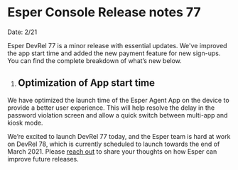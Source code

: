 # Esper Console Release notes 77

Date: 2/21

  

Esper DevRel 77 is a minor release with essential updates. We've improved the app start time and added the new payment feature for new sign-ups. You can find the complete breakdown of what’s new below.

  

1.  ## Optimization of App start time
    

We have optimized the launch time of the Esper Agent App on the device to provide a better user experience. This will help resolve the delay in the password violation screen and allow a quick switch between multi-app and kiosk mode.

  

We’re excited to launch DevRel 77 today, and the Esper team is hard at work on DevRel 78, which is currently scheduled to launch towards the end of March 2021. Please [reach out](https://support.esper.io/s/) to share your thoughts on how Esper can improve future releases.
